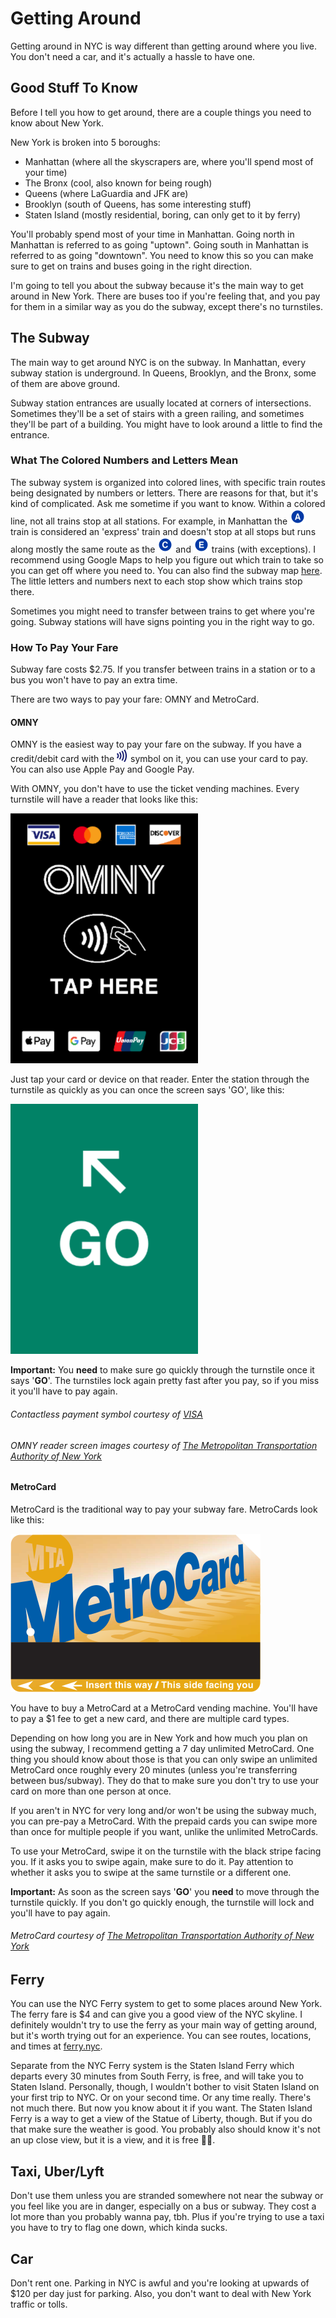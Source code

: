 # Getting Around

Getting around in NYC is way different than getting around where you live. You don't need a car, and it's actually a hassle to have one.

## Good Stuff To Know

Before I tell you how to get around, there are a couple things you need to know about New York.

New York is broken into 5 boroughs:

* Manhattan (where all the skyscrapers are, where you'll spend most of your time)
* The Bronx (cool, also known for being rough)
* Queens (where LaGuardia and JFK are)
* Brooklyn (south of Queens, has some interesting stuff)
* Staten Island (mostly residential, boring, can only get to it by ferry)

You'll probably spend most of your time in Manhattan. Going north in Manhattan is referred to as going "uptown". Going south in Manhattan
is referred to as going "downtown". You need to know this so you can make sure to get on trains and buses going in the right direction. 

I'm going to tell you about the subway because it's the main way to get around in New York. There are buses too if you're feeling that, and you pay for them
in a similar way as you do the subway, except there's no turnstiles.

## The Subway

The main way to get around NYC is on the subway. In Manhattan, every subway station is underground. In Queens, Brooklyn, and the Bronx, some
of them are above ground. 

Subway station entrances are usually located at corners of intersections. Sometimes they'll be a set of stairs with a green railing, and sometimes
they'll be part of a building. You might have to look around a little to find the entrance. 

### What The Colored Numbers and Letters Mean

The subway system is organized into colored lines, with specific train routes being designated by numbers or letters. There are reasons for that, 
but it's kind of complicated. Ask me sometime if you want to know. Within a colored line, not all trains stop at all stations. For example, in 
Manhattan the ![A train logo](img/a.png) train is considered an 'express' train and doesn't stop at all stops but runs along mostly the same route as the 
![C train](img/c.png) and ![E train](img/e.png) trains (with exceptions). I recommend using Google Maps to help you figure out which train to take so you 
can get off where you need to. You can also find the subway map [here](https://new.mta.info/map/5256). The little letters and numbers next to each stop show 
which trains stop there. 

Sometimes you might need to transfer between trains to get where you're going. Subway stations will have signs pointing you in the right way to go. 

### How To Pay Your Fare

Subway fare costs $2.75. If you transfer between trains in a station or to a bus you won't have to pay an extra time. 

There are two ways to pay your fare: OMNY and MetroCard.

#### OMNY

OMNY is the easiest way to pay your fare on the subway. If you have a credit/debit card with the ![contactless payment symbol](img/contactlesssymbol.jpg) 
symbol on it, you can use your card to pay. You can also use Apple Pay and Google Pay. 

With OMNY, you don't have to use the ticket vending machines. Every turnstile will have a reader that looks like this:

![OMNY reader](img/OMNYreader.png)

Just tap your card or device on that reader. Enter the station through the turnstile as quickly as you can once the screen says 'GO', like this:

![OMNY go screen](img/OMNYgo.png)

**Important:** You **need** to make sure go quickly through the turnstile once it says '**GO**'. The turnstiles lock again pretty fast after you pay, 
so if you miss it you'll have to pay again. 

###### Contactless payment symbol courtesy of [VISA](https://usa.visa.com/pay-with-visa/contactless-payments/contactless-payments.html)

###### OMNY reader screen images courtesy of [The Metropolitan Transportation Authority of New York](https://omny.info/omny-readers)


#### MetroCard

MetroCard is the traditional way to pay your subway fare. MetroCards look like this:

![MetroCard picture](img/MetroCard.svg)

You have to buy a MetroCard at a MetroCard vending machine. You'll have to pay a $1 fee to get a new card, and there are multiple card types. 

Depending on how long you are in New York and how much you plan on using the subway, I recommend getting a 7 day unlimited MetroCard. One thing you should know 
about those is that you can only swipe an unlimited MetroCard once roughly every 20 minutes (unless you're transferring between bus/subway). They do that to make 
sure you don't try to use your card on more than one person at once. 

If you aren't in NYC for very long and/or won't be using the subway much, you can pre-pay a MetroCard. With the prepaid cards you can swipe more than once 
for multiple people if you want, unlike the unlimited MetroCards.

To use your MetroCard, swipe it on the turnstile with the black stripe facing you. If it asks you to swipe again, make sure to do it. Pay attention to whether 
it asks you to swipe at the same turnstile or a different one. 

**Important:** As soon as the screen says '**GO**' you **need** to move through the turnstile quickly. If you don't go quickly enough, the turnstile will 
lock and you'll have to pay again. 

###### MetroCard courtesy of [The Metropolitan Transportation Authority of New York](https://omny.info/omny-readers)


## Ferry

You can use the NYC Ferry system to get to some places around New York. The ferry fare is $4 and can give you a good view of the NYC skyline. I definitely 
wouldn't try to use the ferry as your main way of getting around, but it's worth trying out for an experience. You can see routes, locations, and times at 
[ferry.nyc](https://www.ferry.nyc/).

Separate from the NYC Ferry system is the Staten Island Ferry which departs every 30 minutes from South Ferry, is free, and will take you to Staten Island.
Personally, though, I wouldn't bother to visit Staten Island on your first trip to NYC. Or on your second time. Or any time really. There's not much there. 
But now you know about it if you want. The Staten Island Ferry is a way to get a view of the Statue of Liberty, though. But if you do that make sure the
weather is good. You probably also should know it's not an up close view, but it is a view, and it is free 🤷‍♂️.

## Taxi, Uber/Lyft

Don't use them unless you are stranded somewhere not near the subway or you feel like you are in danger, especially on a bus or subway. They cost 
a lot more than you probably wanna pay, tbh. Plus if you're trying to use a taxi you have to try to flag one down, which kinda sucks. 

## Car

Don't rent one. Parking in NYC is awful and you're looking at upwards of $120 per day just for parking. Also, you don't want to deal with New York
traffic or tolls. 
